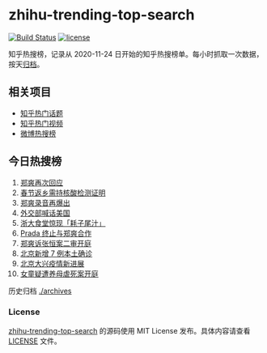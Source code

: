 # zhihu-trending-top-search

[![Build Status](https://github.com/justjavac/zhihu-trending-top-search/workflows/ci/badge.svg?branch=main)](https://github.com/justjavac/zhihu-trending-top-search/actions)
[![license](https://img.shields.io/github/license/justjavac/zhihu-trending-top-search)](https://github.com/justjavac/zhihu-trending-top-search/blob/main/LICENSE)

知乎热搜榜，记录从 2020-11-24 日开始的知乎热搜榜单。每小时抓取一次数据，按天[归档](./archives)。

## 相关项目

- [知乎热门话题](https://github.com/justjavac/zhihu-trending-hot-questions)
- [知乎热门视频](https://github.com/justjavac/zhihu-trending-hot-video)
- [微博热搜榜](https://github.com/justjavac/weibo-trending-hot-search)

## 今日热搜榜

<!-- BEGIN -->
<!-- 最后更新时间 Thu Jan 21 2021 04:29:29 GMT+0800 (CST) -->
1. [郑爽再次回应](https://www.zhihu.com/search?q=郑爽回应)
1. [春节返乡需持核酸检测证明](https://www.zhihu.com/search?q=春节返乡)
1. [郑爽录音再爆出](https://www.zhihu.com/search?q=郑爽录音)
1. [外交部喊话美国](https://www.zhihu.com/search?q=德特里克堡)
1. [浙大食堂惊现「耗子尾汁」](https://www.zhihu.com/search?q=浙大食堂)
1. [Prada 终止与郑爽合作](https://www.zhihu.com/search?q=prada)
1. [郑爽诉张恒案二审开庭](https://www.zhihu.com/search?q=郑爽起诉)
1. [北京新增 7 例本土确诊](https://www.zhihu.com/search?q=大兴疫情)
1. [北京大兴疫情新进展](https://www.zhihu.com/search?q=大兴疫情)
1. [女童疑遭养母虐死案开庭](https://www.zhihu.com/search?q=郑仁)
<!-- END -->

历史归档 [./archives](./archives)

### License

[zhihu-trending-top-search](https://github.com/justjavac/zhihu-trending-top-search) 的源码使用 MIT License 发布。具体内容请查看 [LICENSE](./LICENSE) 文件。
